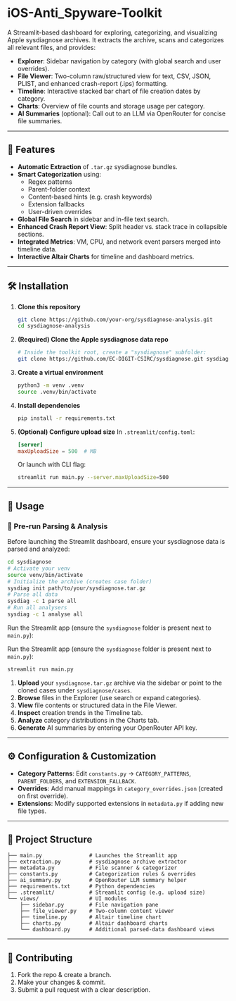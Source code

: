 # iOS-Anti_Spyware-Toolkit
A Streamlit-based dashboard for exploring, categorizing, and visualizing Apple sysdiagnose archives. It extracts the archive, scans and categorizes all relevant files, and provides:

- **Explorer**: Sidebar navigation by category (with global search and user overrides).
- **File Viewer**: Two-column raw/structured view for text, CSV, JSON, PLIST, and enhanced crash-report (.ips) formatting.
- **Timeline**: Interactive stacked bar chart of file creation dates by category.
- **Charts**: Overview of file counts and storage usage per category.
- **AI Summaries** (optional): Call out to an LLM via OpenRouter for concise file summaries.

---

## 🚀 Features

- **Automatic Extraction** of `.tar.gz` sysdiagnose bundles.
- **Smart Categorization** using:
  - Regex patterns
  - Parent-folder context
  - Content-based hints (e.g. crash keywords)
  - Extension fallbacks
  - User-driven overrides
- **Global File Search** in sidebar and in-file text search.
- **Enhanced Crash Report View**: Split header vs. stack trace in collapsible sections.
- **Integrated Metrics**: VM, CPU, and network event parsers merged into timeline data.
- **Interactive Altair Charts** for timeline and dashboard metrics.

---

## 🛠 Installation

1. **Clone this repository**
   ```bash
   git clone https://github.com/your-org/sysdiagnose-analysis.git
   cd sysdiagnose-analysis
   ```

2. **(Required) Clone the Apple sysdiagnose data repo**
   ```bash
   # Inside the toolkit root, create a "sysdiagnose" subfolder:
   git clone https://github.com/EC-DIGIT-CSIRC/sysdiagnose.git sysdiagnose
   ```

3. **Create a virtual environment**
   ```bash
   python3 -m venv .venv
   source .venv/bin/activate
   ```

4. **Install dependencies**
   ```bash
   pip install -r requirements.txt
   ```

5. **(Optional) Configure upload size**
   In `.streamlit/config.toml`:
   ```toml
   [server]
   maxUploadSize = 500  # MB
   ```
   Or launch with CLI flag:
   ```bash
   streamlit run main.py --server.maxUploadSize=500
   ```

---

## 🚦 Usage

### 🔄 Pre-run Parsing & Analysis
Before launching the Streamlit dashboard, ensure your sysdiagnose data is parsed and analyzed:

```bash
cd sysdiagnose
# Activate your venv
source venv/bin/activate
# Initialize the archive (creates case folder)
sysdiag init path/to/your/sysdiagnose.tar.gz
# Parse all data
sysdiag -c 1 parse all
# Run all analysers
sysdiag -c 1 analyse all
```

Run the Streamlit app (ensure the `sysdiagnose` folder is present next to `main.py`):

Run the Streamlit app (ensure the `sysdiagnose` folder is present next to `main.py`):

```bash
streamlit run main.py
```

1. **Upload** your `sysdiagnose.tar.gz` archive via the sidebar or point to the cloned cases under `sysdiagnose/cases`.
2. **Browse** files in the Explorer (use search or expand categories).
3. **View** file contents or structured data in the File Viewer.
4. **Inspect** creation trends in the Timeline tab.
5. **Analyze** category distributions in the Charts tab.
6. **Generate** AI summaries by entering your OpenRouter API key.

---

## ⚙️ Configuration & Customization

- **Category Patterns**: Edit `constants.py` → `CATEGORY_PATTERNS`, `PARENT_FOLDERS`, and `EXTENSION_FALLBACK`.
- **Overrides**: Add manual mappings in `category_overrides.json` (created on first override).
- **Extensions**: Modify supported extensions in `metadata.py` if adding new file types.

---

## 📁 Project Structure

```
├── main.py               # Launches the Streamlit app
├── extraction.py         # sysdiagnose archive extractor
├── metadata.py           # File scanner & categorizer
├── constants.py          # Categorization rules & overrides
├── ai_summary.py         # OpenRouter LLM summary helper
├── requirements.txt      # Python dependencies
├── .streamlit/           # Streamlit config (e.g. upload size)
└── views/                # UI modules
    ├── sidebar.py        # File navigation pane
    ├── file_viewer.py    # Two-column content viewer
    ├── timeline.py       # Altair timeline chart
    ├── charts.py         # Altair dashboard charts
    └── dashboard.py      # Additional parsed-data dashboard views
```

---

## 🤝 Contributing

1. Fork the repo & create a branch.
2. Make your changes & commit.
3. Submit a pull request with a clear description.

